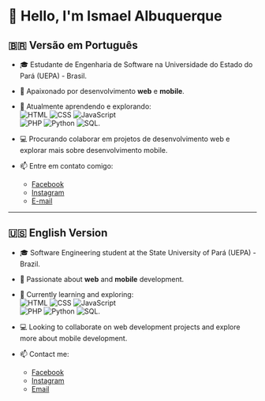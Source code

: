 # 👋 Hello, I'm Ismael Albuquerque

## 🇧🇷 Versão em Português

- 🎓 Estudante de Engenharia de Software na Universidade do Estado do Pará (UEPA) - Brasil.  
- 👀 Apaixonado por desenvolvimento **web** e **mobile**.  
- 🌱 Atualmente aprendendo e explorando:  
  ![HTML](https://img.shields.io/badge/-HTML-orange) ![CSS](https://img.shields.io/badge/-CSS-blue) ![JavaScript](https://img.shields.io/badge/-JavaScript-yellow)  
  ![PHP](https://img.shields.io/badge/-PHP-lightgrey) ![Python](https://img.shields.io/badge/-Python-blueviolet) ![SQL](https://img.shields.io/badge/-SQL-informational).  

- 💻 Procurando colaborar em projetos de desenvolvimento web e explorar mais sobre desenvolvimento mobile.  
- 📫 Entre em contato comigo:  
  - [Facebook](https://www.facebook.com/profile.php?id=100082536369048&mibextid=ZbWKwL)  
  - [Instagram](https://www.instagram.com/ismael_albuquerque_2?igsh=YzljYTk1ODg3Zg==)  
  - [E-mail](mailto:ismaelalbuquerque5.armz0@gmail.com)

---

## 🇺🇸 English Version  

- 🎓 Software Engineering student at the State University of Pará (UEPA) - Brazil.  
- 👀 Passionate about **web** and **mobile** development.  
- 🌱 Currently learning and exploring:  
  ![HTML](https://img.shields.io/badge/-HTML-orange) ![CSS](https://img.shields.io/badge/-CSS-blue) ![JavaScript](https://img.shields.io/badge/-JavaScript-yellow)  
  ![PHP](https://img.shields.io/badge/-PHP-lightgrey) ![Python](https://img.shields.io/badge/-Python-blueviolet) ![SQL](https://img.shields.io/badge/-SQL-informational).  

- 💻 Looking to collaborate on web development projects and explore more about mobile development.  
- 📫 Contact me:  
  - [Facebook](https://www.facebook.com/profile.php?id=100082536369048&mibextid=ZbWKwL)  
  - [Instagram](https://www.instagram.com/ismael_albuquerque_2?igsh=YzljYTk1ODg3Zg==)  
  - [Email](mailto:ismaelalbuquerque5.armz0@gmail.com)
